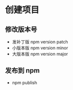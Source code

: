 # 创建项目

## 修改版本号

- 发补丁版 npm version patch
- 小版本版 npm version minor
- 大版本版 npm version major

## 发布到 npm

- npm publish
